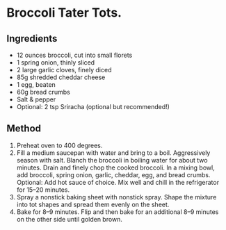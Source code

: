 
# Broccoli Tater Tots. # 

## Ingredients ## 

- 12 ounces broccoli, cut into small florets
- 1 spring onion, thinly sliced
- 2 large garlic cloves, finely diced 
- 85g shredded cheddar cheese
- 1 egg, beaten
- 60g bread crumbs
- Salt & pepper
- Optional: 2 tsp Sriracha (optional but recommended!)

## Method ## 

1. Preheat oven to 400 degrees.
2. Fill a medium saucepan with water and bring to a boil. Aggressively season with salt. Blanch the broccoli in boiling water for about two minutes. Drain and finely chop the cooked broccoli. In a mixing bowl, add broccoli, spring onion, garlic, cheddar, egg, and bread crumbs. Optional: Add hot sauce of choice. Mix well and chill in the refrigerator for 15–20 minutes.
3. Spray a nonstick baking sheet with nonstick spray. Shape the mixture into tot shapes and spread them evenly on the sheet.
4. Bake for 8–9 minutes. Flip and then bake for an additional 8–9 minutes on the other side until golden brown.
